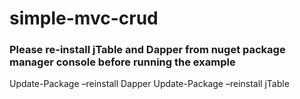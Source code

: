 # simple-mvc-crud
### Please re-install jTable and Dapper from nuget package manager console before running the example
Update-Package –reinstall Dapper
Update-Package –reinstall jTable
